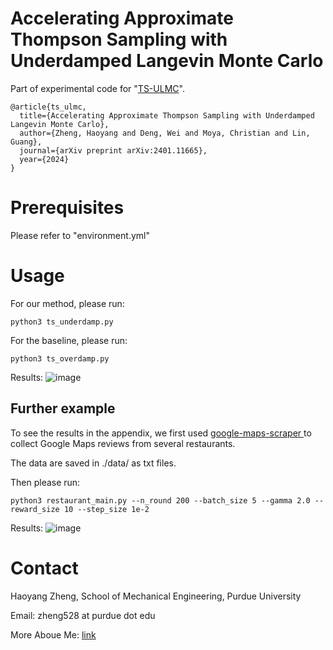 # Accelerating Approximate Thompson Sampling with Underdamped Langevin Monte Carlo

Part of experimental code for "[TS-ULMC](https://arxiv.org/abs/2401.11665)".

```
@article{ts_ulmc,
  title={Accelerating Approximate Thompson Sampling with Underdamped Langevin Monte Carlo},
  author={Zheng, Haoyang and Deng, Wei and Moya, Christian and Lin, Guang},
  journal={arXiv preprint arXiv:2401.11665},
  year={2024}
}
```

# Prerequisites
Please refer to "environment.yml" 

# Usage
For our method, please run:
```
python3 ts_underdamp.py
```
For the baseline, please run:
```
python3 ts_overdamp.py
```
Results:
![image](https://github.com/haoyangzheng1996/ts_ulmc/assets/38525155/6989cfa6-45a0-4b1f-ac53-9e85b55206b7)

## Further example
To see the results in the appendix, we first used [google-maps-scraper
](https://github.com/omkarcloud/google-maps-scraper) to collect Google Maps reviews from several restaurants.

The data are saved in ./data/ as txt files.

Then please run:
```
python3 restaurant_main.py --n_round 200 --batch_size 5 --gamma 2.0 --reward_size 10 --step_size 1e-2
```
Results:
![image](https://github.com/haoyangzheng1996/ts_ulmc/assets/38525155/45d343c0-97f8-4799-9dd2-e28502e778be)


# Contact
Haoyang Zheng, School of Mechanical Engineering, Purdue University

Email: zheng528 at purdue dot edu

More Aboue Me: [link](https://haoyangzheng.github.io/)
